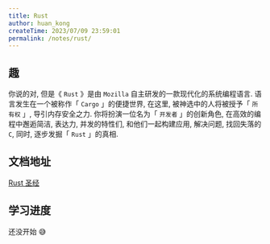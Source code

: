 ```yaml
---
title: Rust
author: huan_kong
createTime: 2023/07/09 23:59:01
permalink: /notes/rust/
---
```


## 趣

你说的对, 但是《 `Rust` 》是由 `Mozilla` 自主研发的一款现代化的系统编程语言. 语言发生在一个被称作「 `Cargo` 」的便捷世界, 在这里, 被神选中的人将被授予「 `所有权` 」, 导引内存安全之力. 你将扮演一位名为「 `开发者` 」的创新角色, 在高效的编程中邂逅简洁, 表达力, 并发的特性们, 和他们一起构建应用, 解决问题, 找回失落的 `C`, 同时, 逐步发掘「 `Rust` 」的真相. ​

## 文档地址

[Rust 圣经](https://course.rs/)

## 学习进度

还没开始 😅
